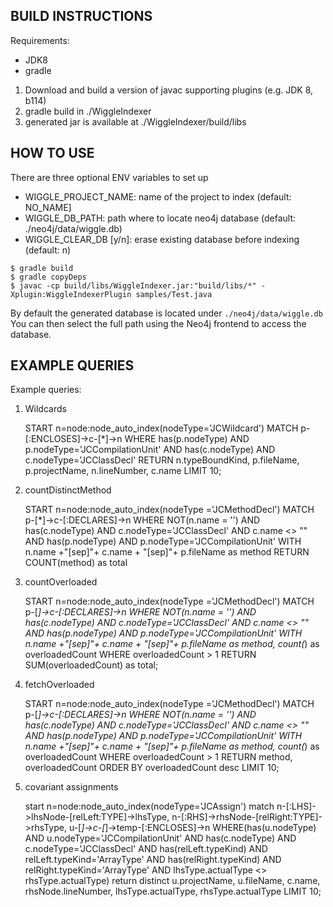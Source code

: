 BUILD INSTRUCTIONS
------------------

Requirements: 

* JDK8
* gradle 

1. Download and build a version of javac supporting plugins (e.g. JDK 8, b114)
2. gradle build in ./WiggleIndexer
3. generated jar is available at ./WiggleIndexer/build/libs


HOW TO USE
----------

There are three optional ENV variables to set up

- WIGGLE_PROJECT_NAME: name of the project to index (default: NO_NAME]
- WIGGLE_DB_PATH: path where to locate neo4j database (default: ./neo4j/data/wiggle.db)
- WIGGLE_CLEAR_DB [y/n]: erase existing database before indexing (default: n)

```
$ gradle build
$ gradle copyDeps
$ javac -cp build/libs/WiggleIndexer.jar:"build/libs/*" -Xplugin:WiggleIndexerPlugin samples/Test.java
```

By default the generated database is located under `./neo4j/data/wiggle.db`
You can then select the full path using the Neo4j frontend to access the database.

EXAMPLE QUERIES
---------------

Example queries:

1) Wildcards

    START n=node:node_auto_index(nodeType='JCWildcard') MATCH p-[:ENCLOSES]->c-[*]->n WHERE has(p.nodeType) AND p.nodeType='JCCompilationUnit' AND has(c.nodeType) AND c.nodeType='JCClassDecl' RETURN n.typeBoundKind, p.fileName, p.projectName, n.lineNumber, c.name LIMIT 10;

2) countDistinctMethod

    START n=node:node_auto_index(nodeType ='JCMethodDecl') MATCH p-[*]->c-[:DECLARES]->n WHERE NOT(n.name = '<init>') AND has(c.nodeType) AND c.nodeType='JCClassDecl' AND c.name <> "" AND has(p.nodeType) AND p.nodeType='JCCompilationUnit' WITH n.name +"[sep]"+ c.name + "[sep]"+ p.fileName as method RETURN COUNT(method) as total

3) countOverloaded

    START n=node:node_auto_index(nodeType ='JCMethodDecl') MATCH p-[*]->c-[:DECLARES]->n WHERE NOT(n.name = '<init>') AND has(c.nodeType) AND c.nodeType='JCClassDecl' AND c.name <> "" AND has(p.nodeType) AND p.nodeType='JCCompilationUnit' WITH n.name +"[sep]"+ c.name + "[sep]"+ p.fileName as method, count(*) as overloadedCount WHERE overloadedCount > 1 RETURN SUM(overloadedCount) as total;

4) fetchOverloaded

    START n=node:node_auto_index(nodeType ='JCMethodDecl') MATCH p-[*]->c-[:DECLARES]->n WHERE NOT(n.name = '<init>') AND has(c.nodeType) AND c.nodeType='JCClassDecl' AND c.name <> "" AND has(p.nodeType) AND p.nodeType='JCCompilationUnit' WITH n.name +"[sep]"+ c.name + "[sep]"+ p.fileName as method, count(*) as overloadedCount WHERE overloadedCount > 1 RETURN method, overloadedCount ORDER BY overloadedCount desc LIMIT 10;

5) covariant assignments

    start n=node:node_auto_index(nodeType='JCAssign') match 
    	n-[:LHS]->lhsNode-[relLeft:TYPE]->lhsType, 
    	n-[:RHS]->rhsNode-[relRight:TYPE]->rhsType, 
    	u-[*]->c-[*]->temp-[:ENCLOSES]->n 
    	WHERE(has(u.nodeType) AND u.nodeType='JCCompilationUnit' AND 
    	has(c.nodeType) AND c.nodeType='JCClassDecl' AND has(relLeft.typeKind) AND 
    	relLeft.typeKind='ArrayType' AND has(relRight.typeKind) AND 
    	relRight.typeKind='ArrayType' AND lhsType.actualType <> rhsType.actualType) 
    	return distinct u.projectName, u.fileName, c.name, rhsNode.lineNumber, lhsType.actualType, rhsType.actualType LIMIT 10;
		
